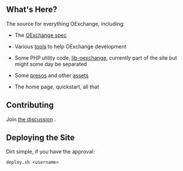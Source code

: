 What's Here?
------------

The source for everything OExchange, including:
 
* The [OExchange spec](http://github.com/willmeyer/OExchange/tree/master/www.oexchange.org/webroot/spec/) 

* Various [tools](http://github.com/willmeyer/OExchange/tree/master/www.oexchange.org/webroot/tools/) to help OExchange development

* Some PHP utility code, [lib-oexchange](http://github.com/willmeyer/OExchange/tree/master/www.oexchange.org/webroot/lib-oexchange/), currently part of the site but might some day be separated

* Some [presos](http://github.com/willmeyer/OExchange/tree/master/presos/) and other [assets](http://github.com/willmeyer/OExchange/tree/master/assets/)

* The home page, quickstart, all that


Contributing
------------

Join [the discussion](http://groups.google.com/groupo/exchange) .


Deploying the Site
------------------

Dirt simple, if you have the approval:

`deploy.sh <username>`



